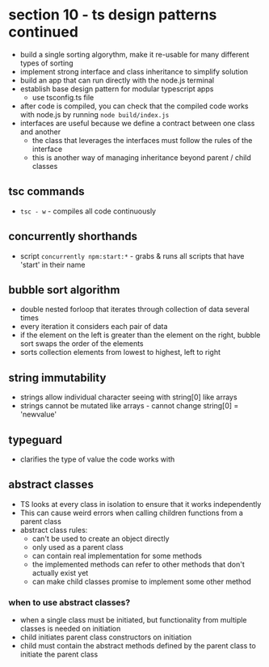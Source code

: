 # section 10 - ts design patterns continued
- build a single sorting algorythm, make it re-usable for many different types of sorting
- implement strong interface and class inheritance to simplify solution
- build an app that can run directly with the node.js terminal
- establish base design pattern for modular typescript apps
  - use tsconfig.ts file
- after code is compiled, you can check that the compiled code works with node.js by running `node build/index.js`
- interfaces are useful because we define a contract between one class and another
  - the class that leverages the interfaces must follow the rules of the interface
  - this is another way of managing inheritance beyond parent / child classes

## tsc commands
- `tsc - w` - compiles all code continuously

## concurrently shorthands
- script `concurrently npm:start:*` - grabs & runs all scripts that have 'start' in their name

## bubble sort algorithm
- double nested forloop that iterates through collection of data several times 
- every iteration it considers each pair of data
- if the element on the left is greater than the element on the right, bubble sort swaps the order of the elements
- sorts collection elements from lowest to highest, left to right

## string immutability
- strings allow individual character seeing with string[0] like arrays
- strings cannot be mutated like arrays - cannot change string[0] = 'newvalue'

## typeguard
- clarifies the type of value the code works with

## abstract classes 
- TS looks at every class in isolation to ensure that it works independently
- This can cause weird errors when calling children functions from a parent class
- abstract class rules:
  - can't be used to create an object directly
  - only used as a parent class
  - can contain real implementation for some methods
  - the implemented methods can refer to other methods that don't actually exist yet
  - can make child classes promise to implement some other method

### when to use abstract classes?
- when a single class must be initiated, but functionality from multiple classes is needed on initiation
- child initiates parent class constructors on initiation
- child must contain the abstract methods defined by the parent class to initiate the parent class